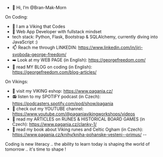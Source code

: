 - 👋 Hi, I’m @Bran-Mak-Morn
  
On Coding:
- 👀 I am a Viking that Codes 
- 🌱 Web App Developer with fullstack mindset
- tech stack: Python, Flask, Bootstrap & SQLAlchemy, currently diving into JavaScript :)
- 📫 Reach me through LINKEDIN: https://www.linkedin.com/in/jiri-svoboda-george-freedom/
- :arrow_right: Look at my WEB PAGE (in English): https://georgefreedom.com/
- :pencil: read MY BLOG on coding (in English): https://georgefreedom.com/blog-articles/
  
On Vikings:
- :100: visit my VIKING eshop: https://www.pagania.cz/
- :radio: listen to my SPOTIFY podcast (in Czech): https://podcasters.spotify.com/pod/show/pagania
- :movie_camera: check out my YOUTUBE channel: https://www.youtube.com/@paganiavikingworkshops/videos
- :bookmark_tabs: read my ARTICLES on RUNES & HISTORICAL BOARD GAMES (in Czech): https://www.pagania.cz/clanky-1/ 
- :blue_book: read my book about Viking runes and Celtic Ogham (in Czech): https://www.pagania.cz/knihy/kniha-pohanske-vesteni--primus/
--

Coding is new literacy .. the ability to learn today is shaping the world of tomorrow .. it's time to shape !
<!---
Bran-Mak-Morn/Bran-Mak-Morn is a ✨ special ✨ repository because its `README.md` (this file) appears on your GitHub profile.
You can click the Preview link to take a look at your changes.
--->
